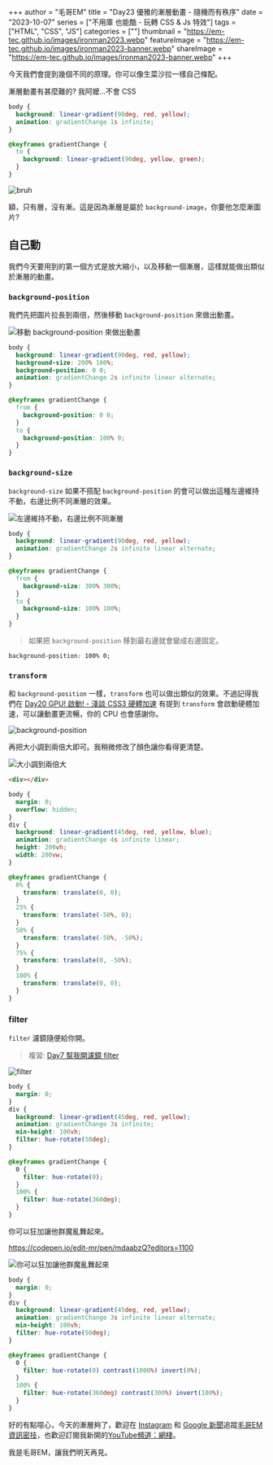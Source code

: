 +++
author = "毛哥EM"
title = "Day23 優雅的漸層動畫 - 隨機而有秩序"
date = "2023-10-07"
series = ["不用庫 也能酷 - 玩轉 CSS & Js 特效"]
tags = ["HTML", "CSS", "JS"]
categories = [""]
thumbnail = "https://em-tec.github.io/images/ironman2023.webp"
featureImage = "https://em-tec.github.io/images/ironman2023-banner.webp"
shareImage = "https://em-tec.github.io/images/ironman2023-banner.webp"
+++

今天我們會提到幾個不同的原理。你可以像生菜沙拉一樣自己條配。

漸層動畫有甚麼難的? 我阿嬤...不會 CSS

```css
body {
  background: linear-gradient(90deg, red, yellow);
  animation: gradientChange 1s infinite;
}

@keyframes gradientChange {
  to {
    background: linear-gradient(90deg, yellow, green);
  }
}

```

![bruh](bruh.gif)

額，只有層，沒有漸。這是因為漸層是屬於 `background-image`，你要他怎麼漸圖片?

## 自己動

我們今天要用到的第一個方式是放大縮小，以及移動一個漸層，這樣就能做出類似於漸層的動畫。

### `background-position`

我們先把圖片拉長到兩倍，然後移動 `background-position` 來做出動畫。

![移動 `background-position` 來做出動畫](position.gif)

```css
body {
  background: linear-gradient(90deg, red, yellow);
  background-size: 200% 100%;
  background-position: 0 0;
  animation: gradientChange 2s infinite linear alternate;
}

@keyframes gradientChange {
  from {
    background-position: 0 0;
  }
  to {
    background-position: 100% 0;
  }
}
```

### `background-size`

 `background-size` 如果不搭配 `background-position` 的會可以做出這種左邊維持不動，右邊比例不同漸層的效果。

 ![左邊維持不動，右邊比例不同漸層](size.gif)

```css
body {
  background: linear-gradient(90deg, red, yellow);
  animation: gradientChange 2s infinite linear alternate;
}

@keyframes gradientChange {
  from {
    background-size: 300% 300%;
  }
  to {
    background-size: 100% 100%;
  }
}
```

> 如果把 `background-position` 移到最右邊就會變成右邊固定。

```css
background-position: 100% 0;
```

### `transform`

和 `background-position` 一樣，`transform` 也可以做出類似的效果。不過記得我們在 [Day20 GPU! 啟動! - 淺談 CSS3 硬體加速](https://ithelp.ithome.com.tw/articles/10333947) 有提到 `transform` 會啟動硬體加速，可以讓動畫更流暢，你的 CPU 也會感謝你。

![background-position](transform.gif)

再把大小調到兩倍大即可。我稍微修改了顏色讓你看得更清楚。

![大小調到兩倍大](transformX2.gif)

```html
<div></div>
```

```css
body {
  margin: 0;
  overflow: hidden;
}
div {
  background: linear-gradient(45deg, red, yellow, blue);
  animation: gradientChange 4s infinite linear;
  height: 200vh;
  width: 200vw;
}

@keyframes gradientChange {
  0% {
    transform: translate(0, 0);
  }
  25% {
    transform: translate(-50%, 0);
  }
  50% {
    transform: translate(-50%, -50%);
  }
  75% {
    transform: translate(0, -50%);
  }
  100% {
    transform: translate(0, 0);
  }
}

```

### filter

`filter` 濾鏡隨便給你開。

> 複習: [Day7 幫我開濾鏡 filter ](https://ithelp.ithome.com.tw/articles/10323423)

![filter](hue.gif)

```css
body {
  margin: 0;
}
div {
  background: linear-gradient(45deg, red, yellow);
  animation: gradientChange 3s infinite;
  min-height: 100vh;
  filter: hue-rotate(50deg);
}

@keyframes gradientChange {
  0 {
    filter: hue-rotate(0);
  }
  100% {
    filter: hue-rotate(360deg);
  }
}
```

你可以狂加讓他群魔亂舞起來。

https://codepen.io/edit-mr/pen/mdaabzQ?editors=1100

![你可以狂加讓他群魔亂舞起來](final.gif)

```css
body {
  margin: 0;
}
div {
  background: linear-gradient(45deg, red, yellow);
  animation: gradientChange 3s infinite linear alternate;
  min-height: 100vh;
  filter: hue-rotate(50deg);
}

@keyframes gradientChange {
  0 {
    filter: hue-rotate(0) contrast(1000%) invert(0%);
  }
  100% {
    filter: hue-rotate(360deg) contrast(300%) invert(100%);
  }
}
```

好的有點噁心，今天的漸層夠了，歡迎在 [Instagram](https://www.instagram.com/em.tec.blog) 和 [Google 新聞](https://news.google.com/publications/CAAqBwgKMKXLvgswsubVAw?ceid=TW:zh-Hant&oc=3)追蹤[毛哥EM資訊密技](https://em-tec.github.io/)，也歡迎訂閱我新開的[YouTube頻道：網棧](https://www.youtube.com/@webpallet)。

我是毛哥EM，讓我們明天再見。